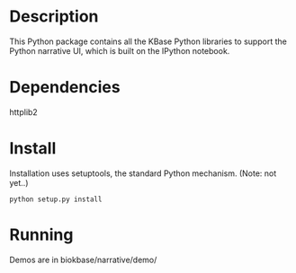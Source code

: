 # Description

This Python package contains all the KBase Python libraries to support the Python narrative UI, which is built on the IPython notebook.

# Dependencies

httplib2

# Install

Installation uses setuptools, the standard Python mechanism.
(Note: not yet..)

    python setup.py install


# Running

Demos are in biokbase/narrative/demo/

